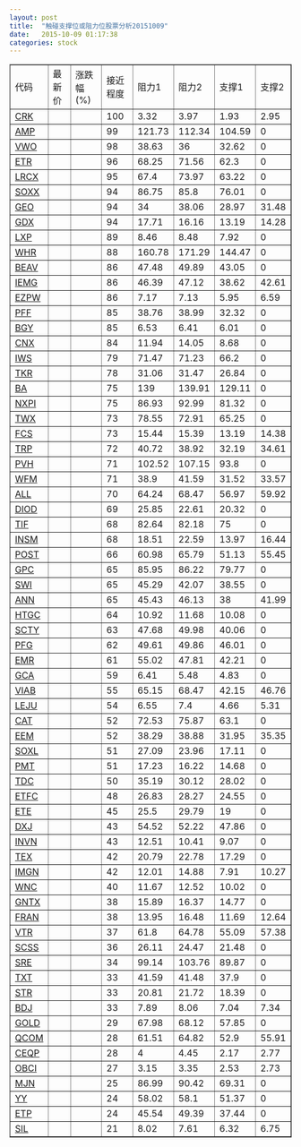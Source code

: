 ```yaml
---
layout: post
title:  "触碰支撑位或阻力位股票分析20151009"
date:   2015-10-09 01:17:38
categories: stock
---
```

<script type="text/javascript">
var stockList = []
stockList.push('gb_crk');
stockList.push('gb_amp');
stockList.push('gb_vwo');
stockList.push('gb_etr');
stockList.push('gb_lrcx');
stockList.push('gb_soxx');
stockList.push('gb_geo');
stockList.push('gb_gdx');
stockList.push('gb_lxp');
stockList.push('gb_whr');
stockList.push('gb_beav');
stockList.push('gb_iemg');
stockList.push('gb_ezpw');
stockList.push('gb_pff');
stockList.push('gb_bgy');
stockList.push('gb_cnx');
stockList.push('gb_iws');
stockList.push('gb_tkr');
stockList.push('gb_ba');
stockList.push('gb_nxpi');
stockList.push('gb_twx');
stockList.push('gb_fcs');
stockList.push('gb_trp');
stockList.push('gb_pvh');
stockList.push('gb_wfm');
stockList.push('gb_all');
stockList.push('gb_diod');
stockList.push('gb_tif');
stockList.push('gb_insm');
stockList.push('gb_post');
stockList.push('gb_gpc');
stockList.push('gb_swi');
stockList.push('gb_ann');
stockList.push('gb_htgc');
stockList.push('gb_scty');
stockList.push('gb_pfg');
stockList.push('gb_emr');
stockList.push('gb_gca');
stockList.push('gb_viab');
stockList.push('gb_leju');
stockList.push('gb_cat');
stockList.push('gb_eem');
stockList.push('gb_soxl');
stockList.push('gb_pmt');
stockList.push('gb_tdc');
stockList.push('gb_etfc');
stockList.push('gb_ete');
stockList.push('gb_dxj');
stockList.push('gb_invn');
stockList.push('gb_tex');
stockList.push('gb_imgn');
stockList.push('gb_wnc');
stockList.push('gb_gntx');
stockList.push('gb_fran');
stockList.push('gb_vtr');
stockList.push('gb_scss');
stockList.push('gb_sre');
stockList.push('gb_txt');
stockList.push('gb_str');
stockList.push('gb_bdj');
stockList.push('gb_gold');
stockList.push('gb_qcom');
stockList.push('gb_ceqp');
stockList.push('gb_obci');
stockList.push('gb_mjn');
stockList.push('gb_yy');
stockList.push('gb_etp');
stockList.push('gb_sil');
</script>
<table border="1">
 <tr>
 <td>代码</td>
 <td>最新价</td>
 <td>涨跌幅(%)</td>
 <td>接近程度</td>
 <td>阻力1</td>
 <td>阻力2</td>
 <td>支撑1</td>
 <td>支撑2</td>
</tr>
  <tr id="crk" class="red">
  <td><a href="http://stock.finance.sina.com.cn/usstock/quotes/CRK.html" target="_blank">CRK</a></td><td></td><td></td><td>100</td><td>3.32</td><td>3.97</td><td>1.93</td><td>2.95</td></tr>
  <tr id="amp" class="red">
  <td><a href="http://stock.finance.sina.com.cn/usstock/quotes/AMP.html" target="_blank">AMP</a></td><td></td><td></td><td>99</td><td>121.73</td><td>112.34</td><td>104.59</td><td>0</td></tr>
  <tr id="vwo" class="red">
  <td><a href="http://stock.finance.sina.com.cn/usstock/quotes/VWO.html" target="_blank">VWO</a></td><td></td><td></td><td>98</td><td>38.63</td><td>36</td><td>32.62</td><td>0</td></tr>
  <tr id="etr" class="red">
  <td><a href="http://stock.finance.sina.com.cn/usstock/quotes/ETR.html" target="_blank">ETR</a></td><td></td><td></td><td>96</td><td>68.25</td><td>71.56</td><td>62.3</td><td>0</td></tr>
  <tr id="lrcx" class="red">
  <td><a href="http://stock.finance.sina.com.cn/usstock/quotes/LRCX.html" target="_blank">LRCX</a></td><td></td><td></td><td>95</td><td>67.4</td><td>73.97</td><td>63.22</td><td>0</td></tr>
  <tr id="soxx" class="red">
  <td><a href="http://stock.finance.sina.com.cn/usstock/quotes/SOXX.html" target="_blank">SOXX</a></td><td></td><td></td><td>94</td><td>86.75</td><td>85.8</td><td>76.01</td><td>0</td></tr>
  <tr id="geo" class="green">
  <td><a href="http://stock.finance.sina.com.cn/usstock/quotes/GEO.html" target="_blank">GEO</a></td><td></td><td></td><td>94</td><td>34</td><td>38.06</td><td>28.97</td><td>31.48</td></tr>
  <tr id="gdx" class="red">
  <td><a href="http://stock.finance.sina.com.cn/usstock/quotes/GDX.html" target="_blank">GDX</a></td><td></td><td></td><td>94</td><td>17.71</td><td>16.16</td><td>13.19</td><td>14.28</td></tr>
  <tr id="lxp" class="red">
  <td><a href="http://stock.finance.sina.com.cn/usstock/quotes/LXP.html" target="_blank">LXP</a></td><td></td><td></td><td>89</td><td>8.46</td><td>8.48</td><td>7.92</td><td>0</td></tr>
  <tr id="whr" class="red">
  <td><a href="http://stock.finance.sina.com.cn/usstock/quotes/WHR.html" target="_blank">WHR</a></td><td></td><td></td><td>88</td><td>160.78</td><td>171.29</td><td>144.47</td><td>0</td></tr>
  <tr id="beav" class="red">
  <td><a href="http://stock.finance.sina.com.cn/usstock/quotes/BEAV.html" target="_blank">BEAV</a></td><td></td><td></td><td>86</td><td>47.48</td><td>49.89</td><td>43.05</td><td>0</td></tr>
  <tr id="iemg" class="green">
  <td><a href="http://stock.finance.sina.com.cn/usstock/quotes/IEMG.html" target="_blank">IEMG</a></td><td></td><td></td><td>86</td><td>46.39</td><td>47.12</td><td>38.62</td><td>42.61</td></tr>
  <tr id="ezpw" class="red">
  <td><a href="http://stock.finance.sina.com.cn/usstock/quotes/EZPW.html" target="_blank">EZPW</a></td><td></td><td></td><td>86</td><td>7.17</td><td>7.13</td><td>5.95</td><td>6.59</td></tr>
  <tr id="pff" class="green">
  <td><a href="http://stock.finance.sina.com.cn/usstock/quotes/PFF.html" target="_blank">PFF</a></td><td></td><td></td><td>85</td><td>38.76</td><td>38.99</td><td>32.32</td><td>0</td></tr>
  <tr id="bgy" class="red">
  <td><a href="http://stock.finance.sina.com.cn/usstock/quotes/BGY.html" target="_blank">BGY</a></td><td></td><td></td><td>85</td><td>6.53</td><td>6.41</td><td>6.01</td><td>0</td></tr>
  <tr id="cnx" class="red">
  <td><a href="http://stock.finance.sina.com.cn/usstock/quotes/CNX.html" target="_blank">CNX</a></td><td></td><td></td><td>84</td><td>11.94</td><td>14.05</td><td>8.68</td><td>0</td></tr>
  <tr id="iws" class="red">
  <td><a href="http://stock.finance.sina.com.cn/usstock/quotes/IWS.html" target="_blank">IWS</a></td><td></td><td></td><td>79</td><td>71.47</td><td>71.23</td><td>66.2</td><td>0</td></tr>
  <tr id="tkr" class="red">
  <td><a href="http://stock.finance.sina.com.cn/usstock/quotes/TKR.html" target="_blank">TKR</a></td><td></td><td></td><td>78</td><td>31.06</td><td>31.47</td><td>26.84</td><td>0</td></tr>
  <tr id="ba" class="green">
  <td><a href="http://stock.finance.sina.com.cn/usstock/quotes/BA.html" target="_blank">BA</a></td><td></td><td></td><td>75</td><td>139</td><td>139.91</td><td>129.11</td><td>0</td></tr>
  <tr id="nxpi" class="red">
  <td><a href="http://stock.finance.sina.com.cn/usstock/quotes/NXPI.html" target="_blank">NXPI</a></td><td></td><td></td><td>75</td><td>86.93</td><td>92.99</td><td>81.32</td><td>0</td></tr>
  <tr id="twx" class="green">
  <td><a href="http://stock.finance.sina.com.cn/usstock/quotes/TWX.html" target="_blank">TWX</a></td><td></td><td></td><td>73</td><td>78.55</td><td>72.91</td><td>65.25</td><td>0</td></tr>
  <tr id="fcs" class="green">
  <td><a href="http://stock.finance.sina.com.cn/usstock/quotes/FCS.html" target="_blank">FCS</a></td><td></td><td></td><td>73</td><td>15.44</td><td>15.39</td><td>13.19</td><td>14.38</td></tr>
  <tr id="trp" class="green">
  <td><a href="http://stock.finance.sina.com.cn/usstock/quotes/TRP.html" target="_blank">TRP</a></td><td></td><td></td><td>72</td><td>40.72</td><td>38.92</td><td>32.19</td><td>34.61</td></tr>
  <tr id="pvh" class="red">
  <td><a href="http://stock.finance.sina.com.cn/usstock/quotes/PVH.html" target="_blank">PVH</a></td><td></td><td></td><td>71</td><td>102.52</td><td>107.15</td><td>93.8</td><td>0</td></tr>
  <tr id="wfm" class="green">
  <td><a href="http://stock.finance.sina.com.cn/usstock/quotes/WFM.html" target="_blank">WFM</a></td><td></td><td></td><td>71</td><td>38.9</td><td>41.59</td><td>31.52</td><td>33.57</td></tr>
  <tr id="all" class="green">
  <td><a href="http://stock.finance.sina.com.cn/usstock/quotes/ALL.html" target="_blank">ALL</a></td><td></td><td></td><td>70</td><td>64.24</td><td>68.47</td><td>56.97</td><td>59.92</td></tr>
  <tr id="diod" class="red">
  <td><a href="http://stock.finance.sina.com.cn/usstock/quotes/DIOD.html" target="_blank">DIOD</a></td><td></td><td></td><td>69</td><td>25.85</td><td>22.61</td><td>20.32</td><td>0</td></tr>
  <tr id="tif" class="red">
  <td><a href="http://stock.finance.sina.com.cn/usstock/quotes/TIF.html" target="_blank">TIF</a></td><td></td><td></td><td>68</td><td>82.64</td><td>82.18</td><td>75</td><td>0</td></tr>
  <tr id="insm" class="red">
  <td><a href="http://stock.finance.sina.com.cn/usstock/quotes/INSM.html" target="_blank">INSM</a></td><td></td><td></td><td>68</td><td>18.51</td><td>22.59</td><td>13.97</td><td>16.44</td></tr>
  <tr id="post" class="red">
  <td><a href="http://stock.finance.sina.com.cn/usstock/quotes/POST.html" target="_blank">POST</a></td><td></td><td></td><td>66</td><td>60.98</td><td>65.79</td><td>51.13</td><td>55.45</td></tr>
  <tr id="gpc" class="green">
  <td><a href="http://stock.finance.sina.com.cn/usstock/quotes/GPC.html" target="_blank">GPC</a></td><td></td><td></td><td>65</td><td>85.95</td><td>86.22</td><td>79.77</td><td>0</td></tr>
  <tr id="swi" class="red">
  <td><a href="http://stock.finance.sina.com.cn/usstock/quotes/SWI.html" target="_blank">SWI</a></td><td></td><td></td><td>65</td><td>45.29</td><td>42.07</td><td>38.55</td><td>0</td></tr>
  <tr id="ann" class="red">
  <td><a href="http://stock.finance.sina.com.cn/usstock/quotes/ANN.html" target="_blank">ANN</a></td><td></td><td></td><td>65</td><td>45.43</td><td>46.13</td><td>38</td><td>41.99</td></tr>
  <tr id="htgc" class="red">
  <td><a href="http://stock.finance.sina.com.cn/usstock/quotes/HTGC.html" target="_blank">HTGC</a></td><td></td><td></td><td>64</td><td>10.92</td><td>11.68</td><td>10.08</td><td>0</td></tr>
  <tr id="scty" class="red">
  <td><a href="http://stock.finance.sina.com.cn/usstock/quotes/SCTY.html" target="_blank">SCTY</a></td><td></td><td></td><td>63</td><td>47.68</td><td>49.98</td><td>40.06</td><td>0</td></tr>
  <tr id="pfg" class="green">
  <td><a href="http://stock.finance.sina.com.cn/usstock/quotes/PFG.html" target="_blank">PFG</a></td><td></td><td></td><td>62</td><td>49.61</td><td>49.86</td><td>46.01</td><td>0</td></tr>
  <tr id="emr" class="red">
  <td><a href="http://stock.finance.sina.com.cn/usstock/quotes/EMR.html" target="_blank">EMR</a></td><td></td><td></td><td>61</td><td>55.02</td><td>47.81</td><td>42.21</td><td>0</td></tr>
  <tr id="gca" class="green">
  <td><a href="http://stock.finance.sina.com.cn/usstock/quotes/GCA.html" target="_blank">GCA</a></td><td></td><td></td><td>59</td><td>6.41</td><td>5.48</td><td>4.83</td><td>0</td></tr>
  <tr id="viab" class="green">
  <td><a href="http://stock.finance.sina.com.cn/usstock/quotes/VIAB.html" target="_blank">VIAB</a></td><td></td><td></td><td>55</td><td>65.15</td><td>68.47</td><td>42.15</td><td>46.76</td></tr>
  <tr id="leju" class="red">
  <td><a href="http://stock.finance.sina.com.cn/usstock/quotes/LEJU.html" target="_blank">LEJU</a></td><td></td><td></td><td>54</td><td>6.55</td><td>7.4</td><td>4.66</td><td>5.31</td></tr>
  <tr id="cat" class="red">
  <td><a href="http://stock.finance.sina.com.cn/usstock/quotes/CAT.html" target="_blank">CAT</a></td><td></td><td></td><td>52</td><td>72.53</td><td>75.87</td><td>63.1</td><td>0</td></tr>
  <tr id="eem" class="green">
  <td><a href="http://stock.finance.sina.com.cn/usstock/quotes/EEM.html" target="_blank">EEM</a></td><td></td><td></td><td>52</td><td>38.29</td><td>38.88</td><td>31.95</td><td>35.35</td></tr>
  <tr id="soxl" class="green">
  <td><a href="http://stock.finance.sina.com.cn/usstock/quotes/SOXL.html" target="_blank">SOXL</a></td><td></td><td></td><td>51</td><td>27.09</td><td>23.96</td><td>17.11</td><td>0</td></tr>
  <tr id="pmt" class="red">
  <td><a href="http://stock.finance.sina.com.cn/usstock/quotes/PMT.html" target="_blank">PMT</a></td><td></td><td></td><td>51</td><td>17.23</td><td>16.22</td><td>14.68</td><td>0</td></tr>
  <tr id="tdc" class="red">
  <td><a href="http://stock.finance.sina.com.cn/usstock/quotes/TDC.html" target="_blank">TDC</a></td><td></td><td></td><td>50</td><td>35.19</td><td>30.12</td><td>28.02</td><td>0</td></tr>
  <tr id="etfc" class="red">
  <td><a href="http://stock.finance.sina.com.cn/usstock/quotes/ETFC.html" target="_blank">ETFC</a></td><td></td><td></td><td>48</td><td>26.83</td><td>28.27</td><td>24.55</td><td>0</td></tr>
  <tr id="ete" class="red">
  <td><a href="http://stock.finance.sina.com.cn/usstock/quotes/ETE.html" target="_blank">ETE</a></td><td></td><td></td><td>45</td><td>25.5</td><td>29.79</td><td>19</td><td>0</td></tr>
  <tr id="dxj" class="red">
  <td><a href="http://stock.finance.sina.com.cn/usstock/quotes/DXJ.html" target="_blank">DXJ</a></td><td></td><td></td><td>43</td><td>54.52</td><td>52.22</td><td>47.86</td><td>0</td></tr>
  <tr id="invn" class="red">
  <td><a href="http://stock.finance.sina.com.cn/usstock/quotes/INVN.html" target="_blank">INVN</a></td><td></td><td></td><td>43</td><td>12.51</td><td>10.41</td><td>9.07</td><td>0</td></tr>
  <tr id="tex" class="red">
  <td><a href="http://stock.finance.sina.com.cn/usstock/quotes/TEX.html" target="_blank">TEX</a></td><td></td><td></td><td>42</td><td>20.79</td><td>22.78</td><td>17.29</td><td>0</td></tr>
  <tr id="imgn" class="green">
  <td><a href="http://stock.finance.sina.com.cn/usstock/quotes/IMGN.html" target="_blank">IMGN</a></td><td></td><td></td><td>42</td><td>12.01</td><td>14.88</td><td>7.91</td><td>10.27</td></tr>
  <tr id="wnc" class="red">
  <td><a href="http://stock.finance.sina.com.cn/usstock/quotes/WNC.html" target="_blank">WNC</a></td><td></td><td></td><td>40</td><td>11.67</td><td>12.52</td><td>10.02</td><td>0</td></tr>
  <tr id="gntx" class="green">
  <td><a href="http://stock.finance.sina.com.cn/usstock/quotes/GNTX.html" target="_blank">GNTX</a></td><td></td><td></td><td>38</td><td>15.89</td><td>16.37</td><td>14.77</td><td>0</td></tr>
  <tr id="fran" class="green">
  <td><a href="http://stock.finance.sina.com.cn/usstock/quotes/FRAN.html" target="_blank">FRAN</a></td><td></td><td></td><td>38</td><td>13.95</td><td>16.48</td><td>11.69</td><td>12.64</td></tr>
  <tr id="vtr" class="green">
  <td><a href="http://stock.finance.sina.com.cn/usstock/quotes/VTR.html" target="_blank">VTR</a></td><td></td><td></td><td>37</td><td>61.8</td><td>64.78</td><td>55.09</td><td>57.38</td></tr>
  <tr id="scss" class="green">
  <td><a href="http://stock.finance.sina.com.cn/usstock/quotes/SCSS.html" target="_blank">SCSS</a></td><td></td><td></td><td>36</td><td>26.11</td><td>24.47</td><td>21.48</td><td>0</td></tr>
  <tr id="sre" class="green">
  <td><a href="http://stock.finance.sina.com.cn/usstock/quotes/SRE.html" target="_blank">SRE</a></td><td></td><td></td><td>34</td><td>99.14</td><td>103.76</td><td>89.87</td><td>0</td></tr>
  <tr id="txt" class="red">
  <td><a href="http://stock.finance.sina.com.cn/usstock/quotes/TXT.html" target="_blank">TXT</a></td><td></td><td></td><td>33</td><td>41.59</td><td>41.48</td><td>37.9</td><td>0</td></tr>
  <tr id="str" class="red">
  <td><a href="http://stock.finance.sina.com.cn/usstock/quotes/STR.html" target="_blank">STR</a></td><td></td><td></td><td>33</td><td>20.81</td><td>21.72</td><td>18.39</td><td>0</td></tr>
  <tr id="bdj" class="green">
  <td><a href="http://stock.finance.sina.com.cn/usstock/quotes/BDJ.html" target="_blank">BDJ</a></td><td></td><td></td><td>33</td><td>7.89</td><td>8.06</td><td>7.04</td><td>7.34</td></tr>
  <tr id="gold" class="red">
  <td><a href="http://stock.finance.sina.com.cn/usstock/quotes/GOLD.html" target="_blank">GOLD</a></td><td></td><td></td><td>29</td><td>67.98</td><td>68.12</td><td>57.85</td><td>0</td></tr>
  <tr id="qcom" class="green">
  <td><a href="http://stock.finance.sina.com.cn/usstock/quotes/QCOM.html" target="_blank">QCOM</a></td><td></td><td></td><td>28</td><td>61.51</td><td>64.82</td><td>52.9</td><td>55.91</td></tr>
  <tr id="ceqp" class="green">
  <td><a href="http://stock.finance.sina.com.cn/usstock/quotes/CEQP.html" target="_blank">CEQP</a></td><td></td><td></td><td>28</td><td>4</td><td>4.45</td><td>2.17</td><td>2.77</td></tr>
  <tr id="obci" class="green">
  <td><a href="http://stock.finance.sina.com.cn/usstock/quotes/OBCI.html" target="_blank">OBCI</a></td><td></td><td></td><td>27</td><td>3.15</td><td>3.35</td><td>2.53</td><td>2.73</td></tr>
  <tr id="mjn" class="green">
  <td><a href="http://stock.finance.sina.com.cn/usstock/quotes/MJN.html" target="_blank">MJN</a></td><td></td><td></td><td>25</td><td>86.99</td><td>90.42</td><td>69.31</td><td>0</td></tr>
  <tr id="yy" class="red">
  <td><a href="http://stock.finance.sina.com.cn/usstock/quotes/YY.html" target="_blank">YY</a></td><td></td><td></td><td>24</td><td>58.02</td><td>58.1</td><td>51.37</td><td>0</td></tr>
  <tr id="etp" class="red">
  <td><a href="http://stock.finance.sina.com.cn/usstock/quotes/ETP.html" target="_blank">ETP</a></td><td></td><td></td><td>24</td><td>45.54</td><td>49.39</td><td>37.44</td><td>0</td></tr>
  <tr id="sil" class="red">
  <td><a href="http://stock.finance.sina.com.cn/usstock/quotes/SIL.html" target="_blank">SIL</a></td><td></td><td></td><td>21</td><td>8.02</td><td>7.61</td><td>6.32</td><td>6.75</td></tr>
</table>
